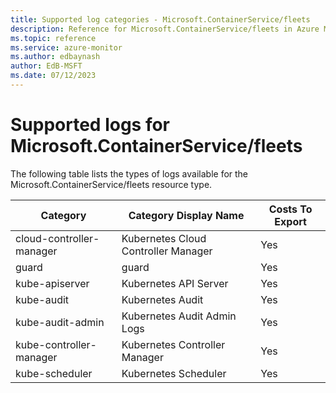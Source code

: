 ```yaml
---
title: Supported log categories - Microsoft.ContainerService/fleets
description: Reference for Microsoft.ContainerService/fleets in Azure Monitor Logs.
ms.topic: reference
ms.service: azure-monitor
ms.author: edbaynash
author: EdB-MSFT
ms.date: 07/12/2023
---
```

# Supported logs for Microsoft.ContainerService/fleets  
<!-- Data source : naam-->


  The following table lists the types of logs available for the Microsoft.ContainerService/fleets resource type.

|Category|Category Display Name|Costs To Export|
|---|---|---|
|cloud-controller-manager |Kubernetes Cloud Controller Manager |Yes |
|guard |guard |Yes |
|kube-apiserver |Kubernetes API Server |Yes |
|kube-audit |Kubernetes Audit |Yes |
|kube-audit-admin |Kubernetes Audit Admin Logs |Yes |
|kube-controller-manager |Kubernetes Controller Manager |Yes |
|kube-scheduler |Kubernetes Scheduler |Yes |


<!--Gen Date:  Wed Jul 12 2023 17:59:09 GMT+0300 (Israel Daylight Time)-->